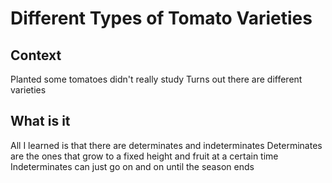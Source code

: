 # Different Types of Tomato Varieties

## Context

Planted some tomatoes
didn't really study
Turns out there are different varieties

## What is it

All I learned is that there are determinates and indeterminates
Determinates are the ones that grow to a fixed height and fruit at a certain time
Indeterminates can just go on and on until the season ends